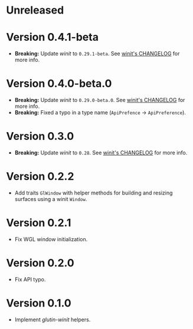 # Unreleased

# Version 0.4.1-beta

- **Breaking:** Update _winit_ to `0.29.1-beta`. See [winit's CHANGELOG](https://github.com/rust-windowing/winit/releases/tag/v0.29.1-beta) for more info.

# Version 0.4.0-beta.0

- **Breaking:** Update _winit_ to `0.29.0-beta.0`. See [winit's CHANGELOG](https://github.com/rust-windowing/winit/releases/tag/v0.29.0-beta.0) for more info.
- **Breaking:** Fixed a typo in a type name (`ApiPrefence` -> `ApiPreference`).

# Version 0.3.0

- **Breaking:** Update _winit_ to `0.28`. See [winit's CHANGELOG](https://github.com/rust-windowing/winit/releases/tag/v0.28.0) for more info.

# Version 0.2.2

- Add traits `GlWindow` with helper methods for building and resizing surfaces using a winit `Window`.

# Version 0.2.1

- Fix WGL window initialization.

# Version 0.2.0

- Fix API typo.

# Version 0.1.0

- Implement _glutin-winit_ helpers.
